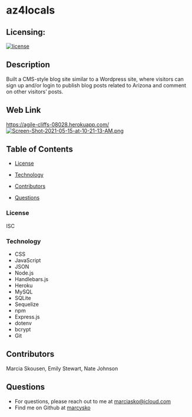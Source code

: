 # az4locals

## Licensing:
  [![license](https://img.shields.io/badge/license-ISC-yellow)](https://shields.io)

## Description

Built a CMS-style blog site similar to a Wordpress site, where visitors can sign up and/or login to publish blog posts related to Arizona and comment on other visitors’ posts.


 
## Web Link
https://agile-cliffs-08028.herokuapp.com/
[![Screen-Shot-2021-05-15-at-10-21-13-AM.png](https://i.postimg.cc/3NTg70bb/Screen-Shot-2021-05-15-at-10-21-13-AM.png)](https://postimg.cc/G8XBxtRk)







## Table of Contents
 
  * [License](#License)
  
  * [Technology](#Technology)

  *  [Contributors](#Contributing) 
  
  * [Questions](#Questions)
 




### License
ISC
### Technology

- CSS
- JavaScript
- JSON
- Node.js 
- Handlebars.js
- Heroku
- MySQL 
- SQLite
- Sequelize
- npm
- Express.js 
- dotenv
- bcrypt
- Git


## Contributors
Marcia Skousen, Emily Stewart, Nate Johnson

## Questions
* For questions, please reach out to me at marciasko@icloud.com
* Find me on Github at [marcysko](http://github.com/marcysko)
